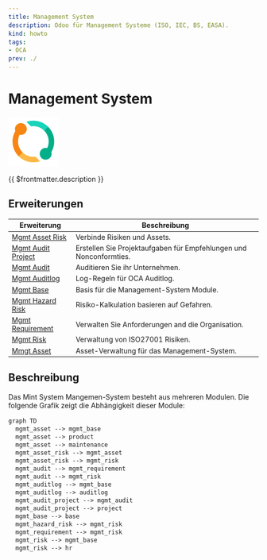 ```yaml
---
title: Management System
description: Odoo für Management Systeme (ISO, IEC, BS, EASA).
kind: howto
tags:
- OCA
prev: ./
---
```

# Management System
![icons_odoo_sale_subscription](attachments/icons_odoo_sale_subscription.png)

{{ $frontmatter.description }}

## Erweiterungen

| Erweiterung                                     | Beschreibung                                                       |
| ----------------------------------------------- | ------------------------------------------------------------------ |
| [Mgmt Asset Risk](Mgmt%20Asset%20Risk.md)       | Verbinde Risiken und Assets.                                       |
| [Mgmt Audit Project](Mgmt%20Audit%20Project.md) | Erstellen Sie Projektaufgaben für Empfehlungen und Nonconformties. |
| [Mgmt Audit](Mgmt%20Audit.md)                   | Auditieren Sie ihr Unternehmen.                                    |
| [Mgmt Auditlog](Mgmt%20Auditlog.md)             | Log-Regeln für OCA Auditlog.                                       |
| [Mgmt Base](Mgmt%20Base.md)                     | Basis für die Management-System Module.                            |
| [Mgmt Hazard Risk](Mgmt%20Hazard%20Risk.md)     | Risiko-Kalkulation basieren auf Gefahren.                          |
| [Mgmt Requirement](Mgmt%20Requirement.md)       | Verwalten Sie Anforderungen and die Organisation.                  |
| [Mgmt Risk](Mgmt%20Risk.md)                     | Verwaltung von ISO27001 Risiken.                                   |
| [Mmgt Asset](Mmgt%20Asset.md)                   | Asset-Verwaltung für das Management-System.                        |

## Beschreibung

Das Mint System Mangemen-System besteht aus mehreren Modulen. Die folgende Grafik zeigt die Abhängigkeit dieser Module:

```mermaid
graph TD
  mgmt_asset --> mgmt_base
  mgmt_asset --> product
  mgmt_asset --> maintenance
  mgmt_asset_risk --> mgmt_asset
  mgmt_asset_risk --> mgmt_risk
  mgmt_audit --> mgmt_requirement
  mgmt_audit --> mgmt_risk
  mgmt_auditlog --> mgmt_base
  mgmt_auditlog --> auditlog
  mgmt_audit_project --> mgmt_audit
  mgmt_audit_project --> project
  mgmt_base --> base
  mgmt_hazard_risk --> mgmt_risk
  mgmt_requirement --> mgmt_risk
  mgmt_risk --> mgmt_base
  mgmt_risk --> hr
```

